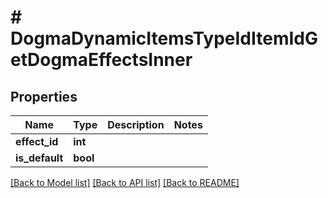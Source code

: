 # # DogmaDynamicItemsTypeIdItemIdGetDogmaEffectsInner

## Properties

Name | Type | Description | Notes
------------ | ------------- | ------------- | -------------
**effect_id** | **int** |  |
**is_default** | **bool** |  |

[[Back to Model list]](../../README.md#models) [[Back to API list]](../../README.md#endpoints) [[Back to README]](../../README.md)

